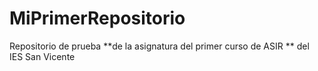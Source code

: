# MiPrimerRepositorio
Repositorio de prueba **de la asignatura del primer curso de ASIR ** del IES San Vicente
